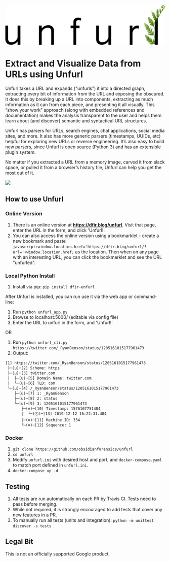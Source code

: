 ![Unfurl Logo](/unfurl/static/unfurl.png)

# Extract and Visualize Data from URLs using Unfurl
Unfurl takes a URL and expands ("unfurls") it into a directed graph, extracting every bit of information from the URL and 
exposing the obscured. It does this by breaking up a URL into components, extracting as much information as it can from 
each piece, and presenting it all visually. This “show your work” approach (along with embedded references and documentation) 
makes the analysis transparent to the user and helps them learn about (and discover) semantic and syntactical URL structures.

Unfurl has parsers for URLs, search engines, chat applications, social media sites, and more. It also has more generic parsers 
(timestamps, UUIDs, etc) helpful for exploring new URLs or reverse engineering. It’s also easy to build new parsers, since 
Unfurl is open source (Python 3) and has an extensible plugin system.

No matter if you extracted a URL from a memory image, carved it from slack space, or pulled it from a browser’s history file, 
Unfurl can help you get the most out of it.

<img src="docs/unfurl-demo.gif"/>

## How to use Unfurl

### Online Version

1. There is an online version at **https://dfir.blog/unfurl**. Visit that page, enter the URL in the form, and 
click 'Unfurl!'. 
2. You can also access the online version using a bookmarklet - create a new bookmark and paste 
`javascript:window.location.href='https://dfir.blog/unfurl/?url='+window.location.href;` as the location. Then when on any
page with an interesting URL, you can click the bookmarklet and see the URL "unfurled".

### Local Python Install

1. Install via pip: `pip install dfir-unfurl`

After Unfurl is installed, you can run use it via the web app or command-line:

1. Run `python unfurl_app.py`
1. Browse to localhost:5000/ (editable via config file)
1. Enter the URL to unfurl in the form, and 'Unfurl!'

OR

1. Run `python unfurl_cli.py https://twitter.com/_RyanBenson/status/1205161015177961473`
1. Output: 
```
[1] https://twitter.com/_RyanBenson/status/1205161015177961473
 ├─(u)─[2] Scheme: https
 ├─(u)─[3] twitter.com
 |  ├─(u)─[5] Domain Name: twitter.com
 |  └─(u)─[6] TLD: com
 └─(u)─[4] /_RyanBenson/status/1205161015177961473
    ├─(u)─[7] 1: _RyanBenson
    ├─(u)─[8] 2: status
    └─(u)─[9] 3: 1205161015177961473
       ├─(❄)─[10] Timestamp: 1576167751484
       |  └─(🕓)─[13] 2019-12-12 16:22:31.484
       ├─(❄)─[11] Machine ID: 334
       └─(❄)─[12] Sequence: 1 

```

### Docker 

1. `git clone https://github.com/obsidianforensics/unfurl`
1. `cd unfurl`
1. Modify `unfurl.ini` with desired host and port, and `docker-compose.yaml` to match port defined in `unfurl.ini`.
1. `docker-compose up -d`

## Testing 

1. All tests are run automatically on each PR by Travis CI. Tests need to pass before merging. 
1. While not required, it is strongly encouraged to add tests that cover any new features in a PR. 
1. To manually run all tests (units and integration): ``python -m unittest discover -s tests``

## Legal Bit
This is not an officially supported Google product.

